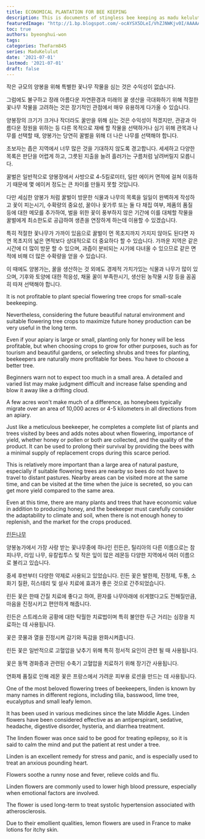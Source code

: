 ```yaml
---
title: ECONOMICAL PLANTATION FOR BEE KEEPING 
description: This is documents of stingless bee keeping as madu kelulut
featuredImage: "http://1.bp.blogspot.com/-ocAYSX5DLeI/VhZJNWKjv0I/AAAAAAAAAD4/XqGI_frHY_I/s1600/Scattered-Hexagon-Honey-Bottles-of-Clover-Wildflower-and-Buckwheat-by-Pavel-Gubin-and-Maksim-Arbuzov.jpg"
toc: true
authors: byeonghui-won
tags:
categories: TheFarm845
series: MaduKelulut
date: '2021-07-01'
lastmod: '2021-07-01'
draft: false
---
```



작은 규모의 양봉을 위해 특별한 꽃나무 작물을 심는 것은 수익성이 없습니다.

그럼에도 불구하고 장래 아름다운 자연환경과 미래의 꿀 생산을 극대화하기 위해 적절한 꽃나무 작물을 고려하는 것은 장기적인 관점에서 매우 유용하게 다가올 수 있습니다. 

양봉장의 크기가 크거나 작더라도 꿀만을 위해 심는 것은 수익성이 적겠지만, 관광과 아름다운 정원을 위하는 등 다른 목적으로 재배 할 작물을 선택하거나 심기 위해 관목과 나무를 선택할 때, 양봉가는 당연히 꿀벌을 위해 더 나은 나무를 선택해야 합니다. 

초보자는 좁은 지역에서 너무 많은 것을 기대하지 않도록 경고합니다. 세세하고 다양한 목록은 판단을 어렵게 하고, 그릇된 지출을 늘려 흘러가는 구름처럼 날려버릴지 모릅니다. 

꿀벌은 일반적으로 양봉장에서 사방으로 4-5킬로미터, 일만 에이커 면적에 걸쳐 이동하기 때문에 몇 에이커 정도는 큰 차이를 만들지 못할 것입니다.

다만 세심한 양봉가 처럼 꿀벌이 방문한 식물과 나무의 목록을 일일이 완벽하게 작성하고 꽃이 피는시기, 수확량의 중요성, 꿀이나 꽃가루 또는 둘 다 채집 여부, 제품의 품질 등에 대한 메모를 추가하여, 벌을 위한 꽃이 풍부하지 않은 기간에 이를 대체할 작물을 꿀벌에게 최소한도로 공급하여 생존을 연장하게 하는데 이용할 수 있겠습니다. 

특히 적절한 꽃나무가 가까이 있음으로 꿀벌이 먼 목초지까지 가지지 않아도 된다면 자연 목초지의 넓은 면적보다 상대적으로 더 중요하다 할 수 있습니다. 가까운 지역은 같은 시간에 더 많이 방문 할 수 있으며, 과즙이 분비되는 시기에 다녀올 수 있으므로 같은 면적에 비해 더 많은 수확량을 얻을 수 있습니다.

이 때에도 양봉가는, 꿀을 생산하는 것 외에도 경제적 가치가있는 식물과 나무가 많이 있으며, 기후와 토양에 대한 적응성, 채울 꿀이 부족한시기, 생산된 농작물 시장 등을 꼼꼼히 따져 선택해야 합니다. 

It is not profitable to plant special flowering tree crops for small-scale beekeeping.

Nevertheless, considering the future beautiful natural environment and suitable flowering tree crops to maximize future honey production can be very useful in the long term.

Even if your apiary is large or small, planting only for honey will be less profitable, but when choosing crops to grow for other purposes, such as for tourism and beautiful gardens, or selecting shrubs and trees for planting, beekeepers are naturally more profitable for bees. You have to choose a better tree.

Beginners warn not to expect too much in a small area. A detailed and varied list may make judgment difficult and increase false spending and blow it away like a drifting cloud.

A few acres won't make much of a difference, as honeybees typically migrate over an area of ​​10,000 acres or 4-5 kilometers in all directions from an apiary.

Just like a meticulous beekeeper, he completes a complete list of plants and trees visited by bees and adds notes about when flowering, importance of yield, whether honey or pollen or both are collected, and the quality of the product. It can be used to prolong their survival by providing the bees with a minimal supply of replacement crops during this scarce period.

This is relatively more important than a large area of ​​natural pasture, especially if suitable flowering trees are nearby so bees do not have to travel to distant pastures. Nearby areas can be visited more at the same time, and can be visited at the time when the juice is secreted, so you can get more yield compared to the same area.

Even at this time, there are many plants and trees that have economic value in addition to producing honey, and the beekeeper must carefully consider the adaptability to climate and soil, when there is not enough honey to replenish, and the market for the crops produced.

[린든나무](https://upload.wikimedia.org/wikipedia/commons/thumb/8/8d/Tilia_tomentosa.jpg/330px-Tilia_tomentosa.jpg)

양봉농가에서 가장 사랑 받는 꽃나무중에 하나인 린든은, 틸리아의 다른 이름으로는 참 피나무, 라임 나무, 유칼립투스 및 작은 잎이 많은 레몬등 다양한 지역에서 여러 이름으로 불리고 있습니다. 

중세 후반부터 다양한 약제로 사용되고 있었습니다. 린든 꽃은 발한제, 진정제, 두통, 소화기 질환, 히스테리 및 설사 치료에 효과가 좋은 것으로 간주되었습니다. 

린든 꽃은 한때 간질 치료에 좋다고 하여, 환자를 나무아래에 쉬게했다고도 전해질만큼, 마음을 진정시키고 편안하게 해줍니다.

린든은 스트레스와 공황에 대한 탁월한 치료법이며 특히 불안한 두근 거리는 심장을 치료하는 데 사용됩니다.

꽃은 콧물과 열을 진정시켜 감기와 독감을 완화시켜줍니다.

린든 꽃은 일반적으로 고혈압을 낮추기 위해 특히 정서적 요인이 관련 될 때 사용됩니다.

꽃은 동맥 경화증과 관련된 수축기 고혈압을 치료하기 위해 장기간 사용됩니다.

연화제 품질로 인해 레몬 꽃은 프랑스에서 가려운 피부용 로션을 만드는 데 사용됩니다.


One of the most beloved flowering trees of beekeepers, linden is known by many names in different regions, including tilia, basswood, lime tree, eucalyptus and small leafy lemon.

It has been used in various medicines since the late Middle Ages. Linden flowers have been considered effective as an antiperspirant, sedative, headache, digestive disorder, hysteria, and diarrhea treatment.

The linden flower was once said to be good for treating epilepsy, so it is said to calm the mind and put the patient at rest under a tree.

Linden is an excellent remedy for stress and panic, and is especially used to treat an anxious pounding heart.

Flowers soothe a runny nose and fever, relieve colds and flu.

Linden flowers are commonly used to lower high blood pressure, especially when emotional factors are involved.

The flower is used long-term to treat systolic hypertension associated with atherosclerosis.

Due to their emollient qualities, lemon flowers are used in France to make lotions for itchy skin.
